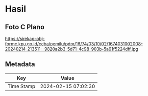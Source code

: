 # Hasil

## Foto C Plano

https://sirekap-obj-formc.kpu.go.id/ccba/pemilu/pdpr/16/74/03/10/02/1674031002008-20240214-213511--9820a2b3-5d71-4c98-903b-5a91f5224dff.jpg


## Metadata

| Key        | Value               |
| ---------- | ------------------- |
| Time Stamp | 2024-02-15 07:02:30 |



